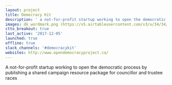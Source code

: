 ```yaml
---
layout: project
title: Democracy Kit
description: ' a not-for-profit startup working to open the democratic process by publishing a shared campaign resource package for councillor and trustee races'
images: dk_wordmark.png (https://v5.airtableusercontent.com/v3/u/34/34/1729980000000/UbASpPwPCJluuoozskDkMQ/ZeTL0TiM83E_jLjFS_A9G8j2NARvz4RuolIIj-2te_xy-8G8jvG4lsUDNOJWs9ZM1SmCAWYFiFCWPLRFSsG-jGCQxixXWczBgfFSWSbFy6u23aC4KsepJycvh0V5N71QMzyYr-mLS-Jwb8DKXg0SOBx-0KmFuM-mykXyrCkpJpM/dv8Wmqx47L6GG5cWfbJMZBdIPGRRLVeTlICs_JKzFog)
ctto_breakout: true
last_active: '2017-12-05'
launched: true
offline: true
slack_channels: '#democracykit'
websites: http://www.opendemocracyproject.ca/
---
```


A not-for-profit startup working to open the democratic process by publishing a shared campaign resource package for councillor and trustee races
